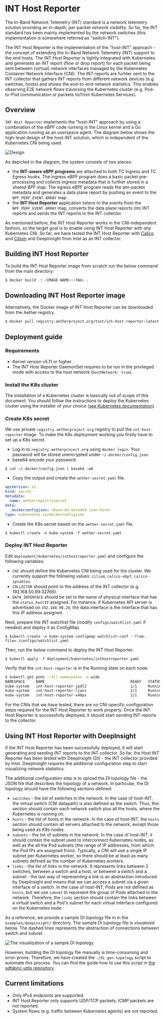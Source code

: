 # INT Host Reporter

The In-Band Network Telemetry (INT) standard is a network telemetry solution providing an in-depth, per-packet network visibility. 
So far, the INT standard has been mainly implemented by the network switches (this implementation is somewhere referred as "switch-INT"). 

The INT Host Reporter is the implementation of the "host-INT" approach - the concept of extending the In-Band Network Telemetry (INT)
support to the end hosts. 
The INT Host Reporter is tightly integrated with Kubernetes and generates an INT report (flow or drop report) for each packet being sent between (virtual) network interfaces managed by the Kubernetes Container Network Interface (CNI). 
The INT reports are furhter sent to the INT collector that gathers INT reports from different network devices (e.g. switches, hosts) and shows the end-to-end network statistics.
This enables observing E2E network flows traversing the Kubernetes cluster (e.g. Pod-to-Pod communication or packets to/from Kubernetes Services).

## Overview

`INT Host Reporter` implements the "host-INT" approach by using a combination of the eBPF code running in the Linux kernel 
and a Go application running as an userspace agent. The diagram below shows the high-level design of the host-INT solution, which is independent of the Kubernetes CNI being used.

![Design](docs/static/images/design.png?raw=true "High-level design of CNI-independent host-INT")

As depicted in the diagram, the system consists of two pieces:

- the **INT-aware eBPF programs** are attached to both TC Ingress and TC Egress hooks. The ingress eBPF program
does a basic packet pre-processing and collects ingress metadata that is further stored in a shared BPF map.
  The egress eBPF program reads the per-packet metadata and generates a data plane report by pushing an event to the 
  `BPF_PERF_EVENT_ARRAY` map .
- the **INT Host Reporter** application listens to the events from the `BPF_PERF_EVENT_ARRAY` map, converts
the data plane reports into INT reports and sends the INT reports to the INT collector. 
  
As mentioned before, the INT Host Reporter works in the CNI-independent fashion, so the target goal is to enable using INT Host Reporter with _any_ Kubernetes CNI. 
So far, we have tested the INT Host Reporter with [Calico](https://docs.projectcalico.org/getting-started/kubernetes/) and [Cilium](https://cilium.io/) and DeepInsight from Intel as an INT collector. 

## Building INT Host Reporter

To build the INT Host Reporter image from scratch run the below command from the main directory:

```bash
$ docker build -t <IMAGE-NAME>:<TAG> .
```

## Downloading INT Host Reporter image

Alternatively, the Docker image of INT Host Reporter can be downloaded from the Aether registry.

```bash
$ docker pull registry.aetherproject.org/tost/int-host-reporter:latest
```

## Deployment guide

### Requirements

- Kernel version v5.11 or higher. 
- The INT Host Reporter DaemonSet requires to be run in the privileged mode with access to the host network (`hostNetwork: true`).

### Install the K8s cluster

The installation of a Kubernetes cluster is basically out of scope of this document. 
You should follow the instructions to deploy the Kubernetes cluster using the installer of your choice ([see Kubernetes documentation](https://kubernetes.io/docs/setup/)).

### Create K8s secret

We use private `registry.aetherproject.org` registry to pull the `int-host-reporter` image. To make the K8s deployment working
you firstly have to set up a K8s secret.

- Log in to `registry.aetherproject.org` using `docker login`. Your password will be stored unencrypted under `~/.docker/config.json`.
- base64 encode your password:

```
$ cat ~/.docker/config.json | base64 -w0
```

- Copy the output and create the `aether-secret.yaml` file.

```yaml
apiVersion: v1
kind: Secret
metadata:
  name: aetherregistrysecret
data:
  .dockerconfigjson: <base-64-encoded-json-here>
type: kubernetes.io/dockerconfigjson
```

- Create the K8s secret based on the `aether-secret.yaml` file.

`$ kubectl create -n kube-system -f aether-secret.yaml`

### Deploy INT Host Reporter

Edit `deployment/kubernetes/inthostreporter.yaml` and configure the following variables:

- `CNI` should define the Kubernetes CNI being used for the cluster. We currently support the following values: `cilium`, `calico-ebpf`, `calico-iptables`.
- `COLLECTOR` should point to the address of the INT collector (e.g. 192.168.50.99:32766).
- `DATA_INTERFACE` should be set to the name of physical interface that has the `status.hostIP` assigned. 
  For instance, if Kubernetes API server is advertised on `192.168.99.20`, the data interface is the interface that has this IP address assigned.

Next, prepare the INT watchlist file (modify `configs/watchlist.yaml` if needed) and deploy it as ConfigMap. 

`$ kubectl create -n kube-system configmap watchlist-conf --from-file=./configs/watchlist.yaml`

Then, run the below command to deploy the INT Host Reporter.

`$ kubectl apply -f deployment/kubernetes/inthostreporter.yaml`

Verify that the `int-host-reporter` is in the Running state on each node:

```bash
$ kubectl get pods --all-namespaces -o wide
NAMESPACE     NAME                                       READY   STATUS    RESTARTS   AGE     IP              NODE         NOMINATED NODE   READINESS GATES
kube-system   int-host-reporter-jpdl2                    1/1     Running   0          9m11s   10.79.233.238   worker2      <none>           <none>
kube-system   int-host-reporter-ljwvs                    1/1     Running   0          9m11s   10.68.235.172   worker1      <none>           <none>
kube-system   int-host-reporter-x48ps                    1/1     Running   0          9m11s   10.67.219.106   kubemaster   <none>           <none>
```

For the CNIs that we have tested, there are no CNI-specific configuration steps required for the INT Host Reporter to work properly.
Once the INT Host Reporter is successfully deployed, it should start sending INT reports to the collector. 

## Using INT Host Reporter with DeepInsight

If the INT Host Reporter has been successfully deployed, it will start generating and sending INT reports to the INT collector.
So far, the Host INT Reporter has been tested with DeepInsight (DI) - the INT collector provided by Intel. 
DeepInsight requires the additional configuration step to start visualizing network statistics.  

The additional configuration step is to upload the DI topology file - the JSON file that describes 
the topology of a network. In particular, the DI topology should have the following sections defined:

- `switches` - the list of switches in the network. In the case of host-INT, the virtual switch (CNI datapath) is also defined as the switch.
Thus, this section should contain each network switch plus all the hosts, where the Kubernetes is running on.
- `hosts` - the list of hosts in the network. In the case of host-INT, the `hosts` section should contain all servers attached to the network,
except those being used as K8s nodes.
- `subnets` - the list of subnets in the network. In the case of host-INT, it should contain the subnet used to interconnect Kubernetes nodes, as well as
the all the Pod subnets (the range of IP addresses, from which the Pod IPs are assigned from). Typically, a CNI will use a single IP subnet per Kubernetes worker,
  so there should be at least as many subnets defined as the number of Kubernetes workers.
- `links` - the list of links in the network. It represents links between 2 switches, between a switch and a host, or between a switch and a subnet -
the last way of representing a link is an abstraction introduced by DeepInsight and means that we can access a subnet via a given interface of a switch.
In the case of host-INT, Pods are not defined as `hosts`, but we use `subnet` to represent the group of Pods attached to the network. Therefore,
the `links` section should contain the links between a virtual switch and a Pod's subnet for each virtual interface configured on the Kubernetes node.

As a reference, we provide a sample DI topology file in in the `examples/deepinsight/` directory. The sample DI topology file is visualized below. The dashed lines
represents the abstraction of connections between switch and subnet. 

![The visualization of a sample DI topology](docs/static/images/di-topo.png?raw=true "The visualization of a sample DI topology")

However, building the DI topology file manually is time-consuming and error-prone. Therefore, we have created the `./di gen-topology` script
to automate this process. You can find the guide how to use this script in [the sdfabric-utils repository](https://github.com/opennetworkinglab/sdfabric-utils).

## Current limitations 

- Only IPv4 endpoints are supported.
- INT Host Reporter only supports UDP/TCP packets; ICMP packets are not reported.
- System flows (e.g. traffic between Kubernetes agents) are not reported.
